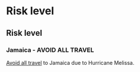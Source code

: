 # Risk level

## Risk level

### Jamaica - AVOID ALL TRAVEL

[Avoid all travel](#levels "Risk Levels") to Jamaica due to Hurricane Melissa.